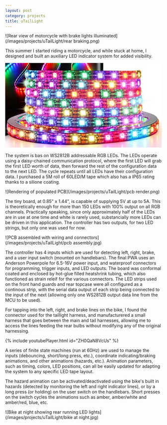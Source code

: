 ```yaml
---
layout: post
category: projects
title: uTailLight
---
```

![Rear view of motorcycle with brake lights illuminated](/images/projects/uTailLight/rear braking.png)

This summer I started riding a motorcycle, and while stuck at home, I designed and built an auxiliary LED indicator system for added visibility. <!--more-->

![Spool of WS2812B LEDs](/images/projects/uTailLight/ws2812b.jpg)

The system is bas on WS2812B addressable RGB LEDs. The LEDs operate using a daisy-chained communication protocol, where the first LED will grab the first LED worth of data, then forward the rest of the configuration data to the next LED. The cycle repeats until all LEDs have their configuration data. I purchased a 5M roll of 60LED/M tape which also has a IP65 rating thanks to a silione coating.

![Rendering of populated PCB](/images/projects/uTailLight/pcb render.png)

The tiny board, at 0.85" x 1.44", is capable of supplying 5V at up to 5A. This is theoretically enough for more than 150 LEDs with 100% output on all RGB channels. Practically speaking, since only approximately half of the LEDs are in use at one time and white is rarely used, substancially more LEDs can be driven in this application. The controller has two outputs, for two LED strings, but only one was used for now.

![PCB assembled with wiring and connectors](/images/projects/uTailLight/pcb assembly.jpg)

The controller has 4 inputs which are used for detecting left, right, brake, and a user input switch (mounted on handlebars). The final PWA uses an Anderson Powerpole for 6.5-16V power input, and waterproof connectors for programming, trigger inputs, and LED outputs. The board was conformal coated and enclosed by hot-glue filled heatshrink tubing, which also functioned as strain releif for the various connectors. The LED strips used on the front hand guards and rear topcase were all configured as a continous strip, with the serial data output of each strip being connected to the input of the next (allowing only one WS2812B output data line from the MCU to be used).

For tapping into the left, right, and brake lines on the bike, I found the connector used for the taillight harness, and manufacturered a small harness that goes between the main and tail harnesses, allowing me to access the lines feeding the rear bulbs without modifying any of the original harnessing.

{% include youtubePlayer.html id="ZH0QaN8VcUs" %}

A series of finite state machines (run at 60Hz) are used to manage the inputs (debouncing, short/long press, etc.), coordinate indicating/braking animations, and other animations (hazards, etc.). Animation parameters, such as timing, colors, LED positions, can all be easily updated for adapting the system to any specific LED tape layout.

The hazard animation can be activated/deactivated using the bike's built in hazards (detected by monitoring the left and right indicator lines), or by a long press (or holding) on the user switch on the handlebars. Short presses on the switch cycles the animations such as amber, amber/white and amber/red, blue, etc.

![Bike at night showing rear running LED lights](/images/projects/uTailLight/bike at night.jpg)
